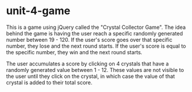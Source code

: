 # unit-4-game

This is a game using jQuery called the "Crystal Collector Game". The idea behind the game is having the user reach a specific randomly generated number between 19 - 120. If the user's score goes over that specific number, they lose and the next round starts. If the user's score is equal to the specific number, they win and the next round starts. 

The user accumulates a score by clicking on 4 crystals that have a randomly generated value between 1 - 12. These values are not visible to the user until they click on the crystal, in which case the value of that crystal is added to their total score.

